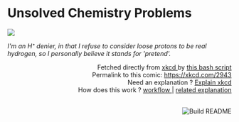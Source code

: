 # <b>Unsolved Chemistry Problems</b>

[![](https://imgs.xkcd.com/comics/unsolved_chemistry_problems.png)](https://xkcd.com/2943)

<i>I&#39;m an H⁺ denier, in that I refuse to consider loose protons to be real hydrogen, so I personally believe it stands for &#39;pretend&#39;.</i>

<div align="right">
  Fetched directly from
  <a href="https://xkcd.com">
    xkcd
  </a>
  by
  <a href="https://github.com/Vanille-N/Vanille-N/blob/master/fetch">
    this bash script
  </a>
</div>
<div align="right">
  Permalink to this comic:
  <a href="https://xkcd.com/2943">
    https://xkcd.com/2943
  </a>
</div>
<div align="right">
  Need an explanation ?
  <a href="https://www.explainxkcd.com/wiki/index.php/2943">
    Explain xkcd
  </a>
</div>
<div align="right">
  How does this work ?
  <a href="https://github.com/Vanille-N/Vanille-N/blob/master/.github/workflows/build.yml">
    workflow
  </a>
  |
  <a href="https://simonwillison.net/2020/Jul/10/self-updating-profile-readme/">
    related explanation
  </a>
</div><br>

<a href="https://github.com/Vanille-N/Vanille-N/actions"><img src="https://github.com/Vanille-N/Vanille-N/workflows/Build%20README/badge.svg" align="right" alt="Build README"></a>
